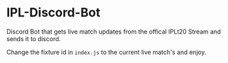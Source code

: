 # IPL-Discord-Bot
Discord Bot that gets live match updates from the offical IPLt20 Stream and sends it to discord.



Change the fixture id in `index.js` to the current live match's and enjoy.
